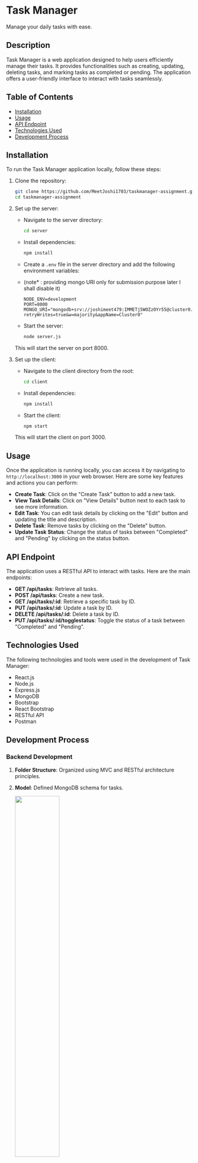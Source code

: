 # Task Manager

Manage your daily tasks with ease.

## Description

Task Manager is a web application designed to help users efficiently manage their tasks. It provides functionalities such as creating, updating, deleting tasks, and marking tasks as completed or pending. The application offers a user-friendly interface to interact with tasks seamlessly.

## Table of Contents

- [Installation](#installation)
- [Usage](#usage)
- [API Endpoint](#api-endpoint)
- [Technologies Used](#technologies-used)
- [Development Process](#development-process)

## Installation

To run the Task Manager application locally, follow these steps:

1. Clone the repository:

    ```bash
    git clone https://github.com/MeetJoshi1703/taskmanager-assignment.git
    cd taskmanager-assignment
    ```

2. Set up the server:

    - Navigate to the server directory:

      ```bash
      cd server
      ```

    - Install dependencies:

      ```bash
      npm install
      ```

    - Create a `.env` file in the server directory and add the following environment variables:
    - (note* : providing mongo URI only for submission purpose later I shall disable it)

      ```plaintext
      NODE_ENV=development
      PORT=8000
      MONGO_URI="mongodb+srv://joshimeet479:IMMETj5WOZzOYr55@cluster0.g4kay6l.mongodb.net/taskmanager?retryWrites=true&w=majority&appName=Cluster0"
      ```

    - Start the server:

      ```bash
      node server.js
      ```

    This will start the server on port 8000.

3. Set up the client:

    - Navigate to the client directory from the root:

      ```bash
      cd client
      ```

    - Install dependencies:

      ```bash
      npm install
      ```

    - Start the client:

      ```bash
      npm start
      ```

    This will start the client on port 3000.

## Usage

Once the application is running locally, you can access it by navigating to `http://localhost:3000` in your web browser. Here are some key features and actions you can perform:

- **Create Task**: Click on the "Create Task" button to add a new task.
- **View Task Details**: Click on "View Details" button next to each task to see more information.
- **Edit Task**: You can edit task details by clicking on the "Edit" button and updating the title and description.
- **Delete Task**: Remove tasks by clicking on the "Delete" button.
- **Update Task Status**: Change the status of tasks between "Completed" and "Pending" by clicking on the status button.

## API Endpoint

The application uses a RESTful API to interact with tasks. Here are the main endpoints:

- **GET /api/tasks**: Retrieve all tasks.
- **POST /api/tasks**: Create a new task.
- **GET /api/tasks/:id**: Retrieve a specific task by ID.
- **PUT /api/tasks/:id**: Update a task by ID.
- **DELETE /api/tasks/:id**: Delete a task by ID.
- **PUT /api/tasks/:id/togglestatus**: Toggle the status of a task between "Completed" and "Pending".

## Technologies Used

The following technologies and tools were used in the development of Task Manager:

- React.js
- Node.js
- Express.js
- MongoDB
- Bootstrap
- React Bootstrap
- RESTful API
- Postman 

## Development Process

### Backend Development

1. **Folder Structure**: Organized using MVC and RESTful architecture principles.

2. **Model**: Defined MongoDB schema for tasks.

   <img src="https://github.com/MeetJoshi1703/taskmanager-assignment/assets/98758359/7d09e830-cc2e-4384-8d70-adddb2fe868f" width="50%">

3. **Controller**: Implemented CRUD operations for tasks.

   <img src="https://github.com/MeetJoshi1703/taskmanager-assignment/assets/98758359/47fcdce4-d40f-4fa8-a61a-33b76496a0f1" width="50%">

4. **Routes**: Set up API routes for tasks.

   <img src="https://github.com/MeetJoshi1703/taskmanager-assignment/assets/98758359/82fcd5e5-8027-4018-b599-973e138e1d7f" width="50%">

5. **Server Configuration**: Configured Express server and MongoDB connection.

   <img src="https://github.com/MeetJoshi1703/taskmanager-assignment/assets/98758359/140fbce3-2b9e-4fa1-97c9-4408492239a7" width="50%">

### Frontend Development

1. **UI Components**: Designed and built React components for task management.

   <img src="https://github.com/MeetJoshi1703/taskmanager-assignment/assets/98758359/1fdb84e9-e794-4dbd-b32c-50ae9727a507" width="70%">
   <img src="https://github.com/MeetJoshi1703/taskmanager-assignment/assets/98758359/394675ac-1210-4cad-ac42-7f8ac8125804" width="70%">


### Postman Usage

Use Postman for testing API endpoints:

1. **GET All Tasks**:
   
   <img src="https://github.com/MeetJoshi1703/taskmanager-assignment/assets/98758359/00e60375-7e7e-4a94-b81e-8cd978529010" width="50%">

2. **POST Create Task**:
   
   <img src="https://github.com/MeetJoshi1703/taskmanager-assignment/assets/98758359/74ca005b-cb2d-4d7f-872d-798401cd20bf" width="50%">

3. **PUT Update Task**:
   
   <img src="https://github.com/MeetJoshi1703/taskmanager-assignment/assets/98758359/b9e13960-9fed-444d-9989-54efd102864e" width="50%">

4. **DELETE Task**:
   
   <img src="https://github.com/MeetJoshi1703/taskmanager-assignment/assets/98758359/0a81851f-0c9f-4e7e-87a8-f667b25b10b3" width="50%">

5. **PUT Toggle Task Status**:
   
   <img src="https://github.com/MeetJoshi1703/taskmanager-assignment/assets/98758359/6d0f1057-3cb7-4d7c-a848-b89646d1cf76" width="50%">
